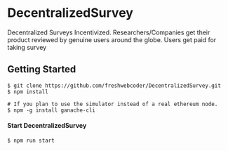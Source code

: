 # DecentralizedSurvey

Decentralized Surveys Incentivized. Researchers/Companies get their product reviewed by genuine users around the globe. Users get paid for taking survey

## Getting Started


```
$ git clone https://github.com/freshwebcoder/DecentralizedSurvey.git
$ npm install

# If you plan to use the simulator instead of a real ethereum node.
$ npm -g install ganache-cli
```

#### Start DecentralizedSurvey

```
$ npm run start
```
